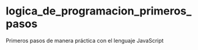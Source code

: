 # logica_de_programacion_primeros_pasos
 Primeros pasos de manera práctica con el lenguaje JavaScript
